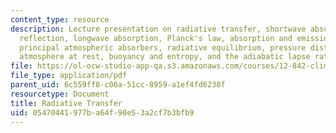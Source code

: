 ```yaml
---
content_type: resource
description: Lecture presentation on radiative transfer, shortwave absorption, shortwave
  reflection, longwave absorption, Planck's law, absorption and emission in a gas,
  principal atmospheric absorbers, radiative equilibrium, pressure distribution in
  atmosphere at rest, buoyancy and entropy, and the adiabatic lapse rate.
file: https://ol-ocw-studio-app-qa.s3.amazonaws.com/courses/12-842-climate-physics-and-chemistry-fall-2008/05470441977ba64f90e53a2cf7b3bfb9_part6_2.pdf
file_type: application/pdf
parent_uid: 6c559ff8-c06a-51cc-8959-a1ef4fd6238f
resourcetype: Document
title: Radiative Transfer
uid: 05470441-977b-a64f-90e5-3a2cf7b3bfb9
---
```

